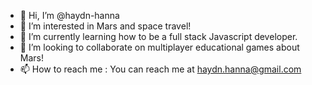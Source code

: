 - 👋 Hi, I’m @haydn-hanna
- 👀 I’m interested in Mars and space travel!
- 🌱 I’m currently learning how to be a full stack Javascript developer.
- 💞️ I’m looking to collaborate on multiplayer educational games about Mars!
- 📫 How to reach me : You can reach me at haydn.hanna@gmail.com

<!---
haydn-hanna/haydn-hanna is a ✨ special ✨ repository because its `README.md` (this file) appears on your GitHub profile.
You can click the Preview link to take a look at your changes.
--->
